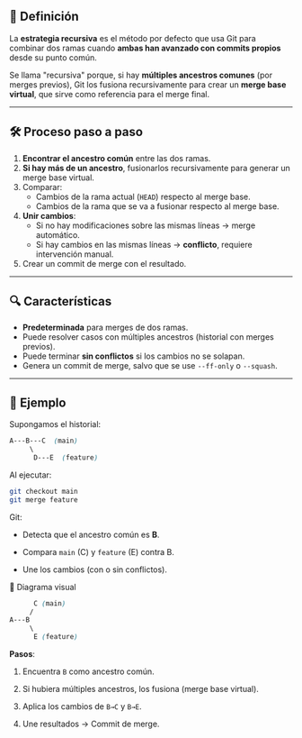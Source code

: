 ## 📌 Definición
La **estrategia recursiva** es el método por defecto que usa Git para combinar dos ramas cuando **ambas han avanzado con commits propios** desde su punto común.

Se llama "recursiva" porque, si hay **múltiples ancestros comunes** (por merges previos), Git los fusiona recursivamente para crear un **merge base virtual**, que sirve como referencia para el merge final.

---

## 🛠️ Proceso paso a paso
1. **Encontrar el ancestro común** entre las dos ramas.
2. **Si hay más de un ancestro**, fusionarlos recursivamente para generar un merge base virtual.
3. Comparar:
   - Cambios de la rama actual (`HEAD`) respecto al merge base.
   - Cambios de la rama que se va a fusionar respecto al merge base.
4. **Unir cambios**:
   - Si no hay modificaciones sobre las mismas líneas → merge automático.
   - Si hay cambios en las mismas líneas → **conflicto**, requiere intervención manual.
5. Crear un commit de merge con el resultado.

---

## 🔍 Características
- **Predeterminada** para merges de dos ramas.
- Puede resolver casos con múltiples ancestros (historial con merges previos).
- Puede terminar **sin conflictos** si los cambios no se solapan.
- Genera un commit de merge, salvo que se use `--ff-only` o `--squash`.

---

## 📘 Ejemplo
Supongamos el historial:

```css
A---B---C  (main)
     \
      D---E  (feature)
```

Al ejecutar:
```bash
git checkout main
git merge feature
```

Git:

- Detecta que el ancestro común es **B**.
    
- Compara `main` (C) y `feature` (E) contra B.
    
- Une los cambios (con o sin conflictos).

🎨 Diagrama visual

```css
      C (main)
     /
A---B
     \
      E (feature)
```

**Pasos**:

1. Encuentra `B` como ancestro común.
    
2. Si hubiera múltiples ancestros, los fusiona (merge base virtual).
    
3. Aplica los cambios de `B→C` y `B→E`.
    
4. Une resultados → Commit de merge.